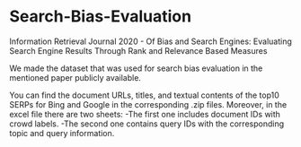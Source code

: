 # Search-Bias-Evaluation
Information Retrieval Journal 2020 - Of Bias and Search Engines: Evaluating Search Engine Results Through Rank and Relevance Based Measures

We made the dataset that was used for search bias evaluation in the mentioned paper publicly available.

You can find the document URLs, titles, and textual contents of the top10 SERPs for Bing and Google in the corresponding .zip files.
Moreover, in the excel file there are two sheets:
-The first one includes document IDs with crowd labels.
-The second one contains query IDs with the corresponding topic and query information.
